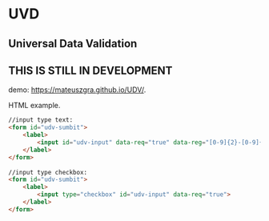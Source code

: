 # UVD
## Universal Data Validation

## THIS IS STILL IN DEVELOPMENT
demo: https://mateuszgra.github.io/UDV/.

HTML example.

```html
//input type text:
<form id="udv-sumbit">
    <label>
        <input id="udv-input" data-req="true" data-reg="[0-9]{2}-[0-9]{3}">
    </label>
</form>
 
//input type checkbox:
<form id="udv-sumbit">
    <label>
        <input type="checkbox" id="udv-input" data-req="true">
    </label>
</form>
```

